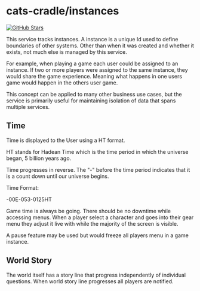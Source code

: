 # cats-cradle/instances

[![GitHub Stars](https://img.shields.io/github/stars/hxtree/galaxyops?style=social)](https://github.com/hxtree/galaxyops/stargazers)

This service tracks instances. A instance is a unique Id used to define
boundaries of other systems. Other than when it was created and whether it
exists, not much else is managed by this service.

For example, when playing a game each user could be assigned to an instance. If
two or more players were assigned to the same instance, they would share the
game experience. Meaning what happens in one users game would happen in the
others user game.

This concept can be applied to many other business use cases, but the service is
primarily useful for maintaining isolation of data that spans multiple services.

## Time

Time is displayed to the User using a HT format.

HT stands for Hadean Time which is the time period in which the universe began,
5 billion years ago.

Time progresses in reverse. The "-" before the time period indicates that it is
a count down until our universe begins.

Time Format:

-00E-053-0125HT

Game time is always be going. There should be no downtime while accessing menus.
When a player select a character and goes into their gear menu they adjust it
live with while the majority of the screen is visible.

A pause feature may be used but would freeze all players menu in a game
instance.

## World Story

The world itself has a story line that progress independently of individual
questions. When world story line progresses all players are notified.
